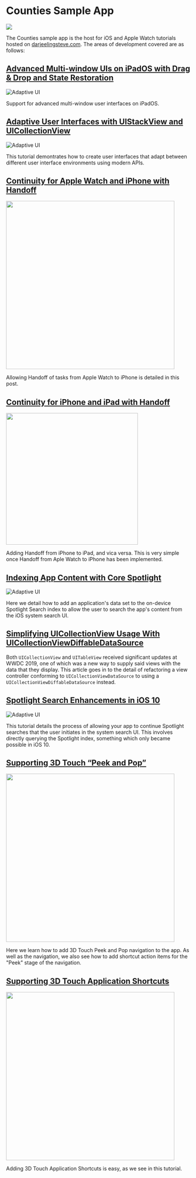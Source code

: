 # Counties Sample App

<img src="readme_images/devices.png" max-width="515" max-height="500" />

The Counties sample app is the host for iOS and Apple Watch tutorials hosted on [darjeelingsteve.com](https://darjeelingsteve.com). The areas of development covered are as follows:

## [Advanced Multi-window UIs on iPadOS with Drag & Drop and State Restoration](https://darjeelingsteve.com/articles/Advanced-Multi-window-UIs-on-iPadOS-with-Drag-and-Drop-and-State-Restoration.html)

![Adaptive UI](readme_images/multi_window.gif)

Support for advanced multi-window user interfaces on iPadOS.

## [Adaptive User Interfaces with UIStackView and UICollectionView](https://darjeelingsteve.com/articles/Adaptive-User-Interfaces-with-UIStackView-and-UICollectionView.html)
![Adaptive UI](readme_images/adaptivity.gif)

This tutorial demontrates how to create user interfaces that adapt between different user interface environments using modern APIs.

## [Continuity for Apple Watch and iPhone with Handoff](https://darjeelingsteve.com/articles/Continuity-for-Apple-Watch-and-iPhone-with-Handoff.html)

<img src="readme_images/iphone_handoff.png" height="460" />

Allowing Handoff of tasks from Apple Watch to iPhone is detailed in this post.

## [Continuity for iPhone and iPad with Handoff](https://darjeelingsteve.com/articles/Continuity-for-iPhone-and-iPad-with-Handoff.html)

<img src="readme_images/ipad_handoff.png" height="360" />

Adding Handoff from iPhone to iPad, and vica versa. This is very simple once Handoff from Aple Watch to iPhone has been implemented.

## [Indexing App Content with Core Spotlight](https://darjeelingsteve.com/articles/Indexing-App-Content-with-Core-Spotlight.html)

![Adaptive UI](readme_images/spotlight_search.gif)

Here we detail how to add an application's data set to the on-device Spotlight Search index to allow the user to search the app's content from the iOS system search UI.

## [Simplifying UICollectionView Usage With UICollectionViewDiffableDataSource](https://darjeelingsteve.com/articles/Simplifying-UICollectionView-Usage-With-UICollectionViewDiffableDataSource.html)

Both `UICollectionView` and `UITableView` received significant updates at WWDC 2019, one of which was a new way to supply said views with the data that they display. This article goes in to the detail of refactoring a view controller conforming to `UICollectionViewDataSource` to using a `UICollectionViewDiffableDataSource` instead.

## [Spotlight Search Enhancements in iOS 10](https://darjeelingsteve.com/articles/Spotlight-Search-Enhancements-in-iOS-10.html)

![Adaptive UI](readme_images/spotlight_search_continuation.gif)

This tutorial details the process of allowing your app to continue Spotlight searches that the user initiates in the system search UI. This involves directly querying the Spotlight index, something which only became possible in iOS 10.

## [Supporting 3D Touch “Peek and Pop”](https://darjeelingsteve.com/articles/Supporting-3D-Touch-%22Peek-and-Pop%22.html)

<img src="readme_images/peek_and_pop.png" height="460" />

Here we learn how to add 3D Touch Peek and Pop navigation to the app. As well as the navigation, we also see how to add shortcut action items for the "Peek" stage of the navigation.

## [Supporting 3D Touch Application Shortcuts](https://darjeelingsteve.com/articles/Supporting-3D-Touch-Application-Shortcuts.html)

<img src="readme_images/3d_touch_shortcuts.png" height="460" />

Adding 3D Touch Application Shortcuts is easy, as we see in this tutorial.
